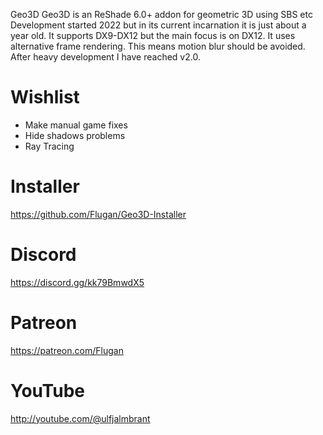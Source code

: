  Geo3D
Geo3D is an ReShade 6.0+ addon for geometric 3D using SBS etc
Development started 2022 but in its current incarnation it is just about a year old.
It supports DX9-DX12 but the main focus is on DX12.
It uses alternative frame rendering.
This means motion blur should be avoided.
After heavy development I have reached v2.0.

# Wishlist
- Make manual game fixes
- Hide shadows problems
- Ray Tracing

# Installer
https://github.com/Flugan/Geo3D-Installer

# Discord
https://discord.gg/kk79BmwdX5

# Patreon
https://patreon.com/Flugan

# YouTube
http://youtube.com/@ulfjalmbrant
